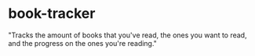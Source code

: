 # book-tracker
"Tracks the amount of books that you've read, the ones you want to  read, and the progress on the ones  you're reading."
